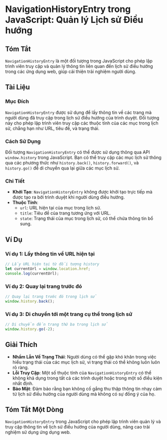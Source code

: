 <!--
Meta Description: # NavigationHistoryEntry trong JavaScript: Quản lý Lịch sử Điều hướng ## Tóm Tắt `NavigationHistoryEntry` là một đối tượng trong JavaScript cho phép l...
Meta Keywords: trong, lịch, của, các, thông
-->

# NavigationHistoryEntry trong JavaScript: Quản lý Lịch sử Điều hướng

## Tóm Tắt
`NavigationHistoryEntry` là một đối tượng trong JavaScript cho phép lập trình viên truy cập và quản lý thông tin liên quan đến lịch sử điều hướng trong các ứng dụng web, giúp cải thiện trải nghiệm người dùng.

## Tài Liệu
### Mục Đích
`NavigationHistoryEntry` được sử dụng để lấy thông tin về các trang mà người dùng đã truy cập trong lịch sử điều hướng của trình duyệt. Đối tượng này cho phép lập trình viên truy cập các thuộc tính của các mục trong lịch sử, chẳng hạn như URL, tiêu đề, và trạng thái.

### Cách Sử Dụng
Đối tượng `NavigationHistoryEntry` có thể được sử dụng thông qua API `window.history` trong JavaScript. Bạn có thể truy cập các mục lịch sử thông qua các phương thức như `history.back()`, `history.forward()`, và `history.go()` để di chuyển qua lại giữa các mục lịch sử.

### Chi Tiết
- **Khởi Tạo**: `NavigationHistoryEntry` không được khởi tạo trực tiếp mà được tạo ra bởi trình duyệt khi người dùng điều hướng.
- **Thuộc Tính**:
  - `url`: URL hiện tại của mục trong lịch sử.
  - `title`: Tiêu đề của trang tương ứng với URL.
  - `state`: Trạng thái của mục trong lịch sử, có thể chứa thông tin bổ sung.

## Ví Dụ
### Ví dụ 1: Lấy thông tin về URL hiện tại
```javascript
// Lấy URL hiện tại từ đối tượng history
let currentUrl = window.location.href;
console.log(currentUrl);
```

### Ví dụ 2: Quay lại trang trước đó
```javascript
// Quay lại trang trước đó trong lịch sử
window.history.back();
```

### Ví dụ 3: Di chuyển tới một trang cụ thể trong lịch sử
```javascript
// Di chuyển đến trang thứ ba trong lịch sử
window.history.go(-2);
```

## Giải Thích
- **Nhầm Lẫn Về Trạng Thái**: Người dùng có thể gặp khó khăn trong việc hiểu trạng thái của các mục lịch sử, vì trạng thái có thể không luôn luôn rõ ràng.
- **Lỗi Truy Cập**: Một số thuộc tính của `NavigationHistoryEntry` có thể không khả dụng trong tất cả các trình duyệt hoặc trong một số điều kiện nhất định.
- **Bảo Mật**: Đảm bảo rằng bạn không cố gắng thu thập thông tin nhạy cảm từ lịch sử điều hướng của người dùng mà không có sự đồng ý của họ.

## Tóm Tắt Một Dòng
`NavigationHistoryEntry` trong JavaScript cho phép lập trình viên quản lý và truy cập thông tin về lịch sử điều hướng của người dùng, nâng cao trải nghiệm sử dụng ứng dụng web.